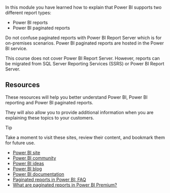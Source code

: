 In this module you have learned how to explain that Power BI supports two different report types:
- Power BI reports
- Power BI paginated reports

Do not confuse paginated reports with Power BI Report Server which is for on-premises scenarios.  Power BI paginated reports are hosted in the Power BI service.

This course does not cover Power BI Report Server. However, reports can be migrated from SQL Server Reporting Services (SSRS) or Power BI Report Server.

## Resources

These resources will help you better understand Power BI, Power BI reporting and Power BI paginated reports.

They will also allow you to provide additional information when you are explaining these topics to your customers. 

> [!TIP]
> Take a moment to visit these sites, review their content, and bookmark them for future use.

- [Power BI site](http://powerbi.com)
- [Power BI community](http://community.powerbi.com/)
- [Power BI ideas](http://ideas.powerbi.com/)
- [Power BI blog](https://blog.powerbi.com/)
- [Power BI documentation](https://docs.microsoft.com/power-bi/)
- [Paginated reports in Power BI: FAQ](https://docs.microsoft.com/power-bi/paginated-reports-faq)
- [What are paginated reports in Power BI Premium?](https://docs.microsoft.com/power-bi/paginated-reports-report-builder-power-bi)

